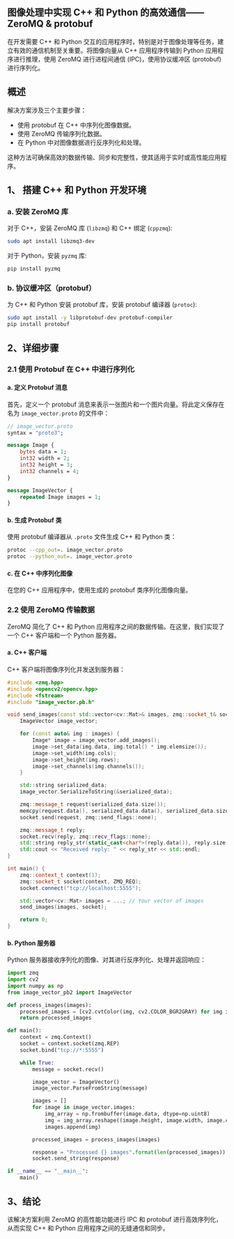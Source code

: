 ## 图像处理中实现 C++ 和 Python 的高效通信——ZeroMQ & protobuf
在开发需要 C++ 和 Python 交互的应用程序时，特别是对于图像处理等任务，建立有效的通信机制至关重要。将图像向量从 C++ 应用程序传输到 Python 应用程序进行推理，使用 ZeroMQ 进行进程间通信 (IPC)，使用协议缓冲区 (protobuf) 进行序列化。

## 概述

解决方案涉及三个主要步骤：

- 使用 protobuf 在 C++ 中序列化图像数据。
- 使用 ZeroMQ 传输序列化数据。
- 在 Python 中对图像数据进行反序列化和处理。

这种方法可确保高效的数据传输、同步和完整性，使其适用于实时或高性能应用程序。

## 1、 搭建 C++ 和 Python 开发环境

### a. 安装 ZeroMQ 库

对于 C++，安装 ZeroMQ 库 (`libzmq`) 和 C++ 绑定 (`cppzmq`):

```bash
sudo apt install libzmq3-dev
```

对于 Python，安装 `pyzmq` 库:

```bash
pip install pyzmq
```

### b. 协议缓冲区（protobuf）

为 C++ 和 Python 安装 protobuf 库，安装 protobuf 编译器 (`protoc`):
   ```bash
   sudo apt install -y libprotobuf-dev protobuf-compiler
   pip install protobuf
   ```

## 2、详细步骤

### 2.1 使用 Protobuf 在 C++ 中进行序列化

#### a. 定义 Protobuf 消息

首先，定义一个 protobuf 消息来表示一张图片和一个图片向量。将此定义保存在名为 `image_vector.proto` 的文件中：

```proto
// image_vector.proto
syntax = "proto3";

message Image {
    bytes data = 1;
    int32 width = 2;
    int32 height = 3;
    int32 channels = 4;
}

message ImageVector {
    repeated Image images = 1;
}
```

#### b. 生成 Protobuf 类

使用 protobuf 编译器从 `.proto` 文件生成 C++ 和 Python 类：

```bash
protoc --cpp_out=. image_vector.proto
protoc --python_out=. image_vector.proto
```

#### c. 在 C++ 中序列化图像

在您的 C++ 应用程序中，使用生成的 protobuf 类序列化图像向量。

### 2.2 使用 ZeroMQ 传输数据

ZeroMQ 简化了 C++ 和 Python 应用程序之间的数据传输。在这里，我们实现了一个 C++ 客户端和一个 Python 服务器。

#### a. C++ 客户端

C++ 客户端将图像序列化并发送到服务器：

```cpp
#include <zmq.hpp>
#include <opencv2/opencv.hpp>
#include <fstream>
#include "image_vector.pb.h"

void send_images(const std::vector<cv::Mat>& images, zmq::socket_t& socket) {
    ImageVector image_vector;

    for (const auto& img : images) {
        Image* image = image_vector.add_images();
        image->set_data(img.data, img.total() * img.elemsize());
        image->set_width(img.cols);
        image->set_height(img.rows);
        image->set_channels(img.channels());
    }

    std::string serialized_data;
    image_vector.SerializeToString(&serialized_data);

    zmq::message_t request(serialized_data.size());
    memcpy(request.data(), serialized_data.data(), serialized_data.size());
    socket.send(request, zmq::send_flags::none);

    zmq::message_t reply;
    socket.recv(reply, zmq::recv_flags::none);
    std::string reply_str(static_cast<char*>(reply.data()), reply.size());
    std::cout << "Received reply: " << reply_str << std::endl;
}

int main() {
    zmq::context_t context(1);
    zmq::socket_t socket(context, ZMQ_REQ);
    socket.connect("tcp://localhost:5555");

    std::vector<cv::Mat> images = ...; // Your vector of images
    send_images(images, socket);

    return 0;
}
```

#### b. Python 服务器

Python 服务器接收序列化的图像、对其进行反序列化、处理并返回响应：

```python
import zmq
import cv2
import numpy as np
from image_vector_pb2 import ImageVector

def process_images(images):
    processed_images = [cv2.cvtColor(img, cv2.COLOR_BGR2GRAY) for img in images]
    return processed_images

def main():
    context = zmq.Context()
    socket = context.socket(zmq.REP)
    socket.bind("tcp://*:5555")

    while True:
        message = socket.recv()

        image_vector = ImageVector()
        image_vector.ParseFromString(message)

        images = []
        for image in image_vector.images:
            img_array = np.frombuffer(image.data, dtype=np.uint8)
            img = img_array.reshape((image.height, image.width, image.channels))
            images.append(img)

        processed_images = process_images(images)

        response = "Processed {} images".format(len(processed_images))
        socket.send_string(response)

if __name__ == "__main__":
    main()
```

## 3、结论

该解决方案利用 ZeroMQ 的高性能功能进行 IPC 和 protobuf 进行高效序列化，从而实现 C++ 和 Python 应用程序之间的无缝通信和同步。